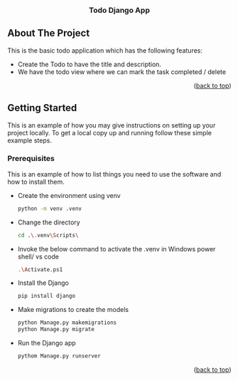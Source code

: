 
<a id="readme-top"></a>
<!-- PROJECT LOGO -->
<br />
<div align="center">
  <h3 align="center">Todo Django App</h3>
</div>


<!-- ABOUT THE PROJECT -->
## About The Project

This is the basic todo application which has the following features:
*  Create the Todo to have the title and description.
*  We have the todo view where we can mark the task completed / delete



<p align="right">(<a href="#readme-top">back to top</a>)</p>







<!-- GETTING STARTED -->
## Getting Started

This is an example of how you may give instructions on setting up your project locally.
To get a local copy up and running follow these simple example steps.

### Prerequisites

This is an example of how to list things you need to use the software and how to install them.
* Create the environment using venv
  ```sh
  python -m venv .venv  
  ```
* Change the directory
  ```sh
  cd .\.venv\Scripts\
  ```
* Invoke the below command to activate the .venv in Windows power shell/ vs code
  ```sh
  .\Activate.ps1
  ```
* Install the Django
  ```sh
  pip install django
  ```
* Make migrations to create the models
  ```sh
  python Manage.py makemigrations
  python Manage.py migrate
  ```
* Run the Django app
  ```sh
  pythom Manage.py runserver 
  ```



<p align="right">(<a href="#readme-top">back to top</a>)</p>



